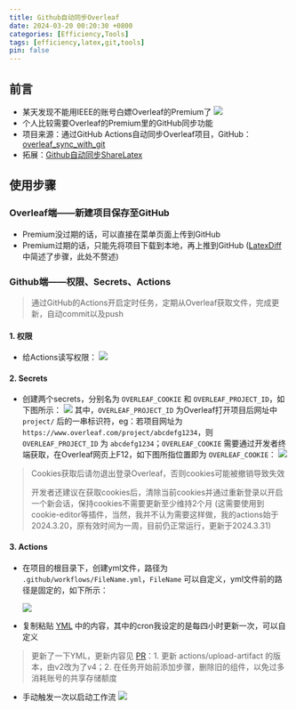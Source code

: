 ```yaml
---
title: Github自动同步Overleaf
date: 2024-03-20 00:20:30 +0800
categories: [Efficiency,Tools]
tags: [efficiency,latex,git,tools]
pin: false
---
```



## 前言

- 某天发现不能用IEEE的账号白嫖Overleaf的Premium了
![](https://cdn.jsdelivr.net/gh/Country-If/Typora-images/img/202403201954277.png)
- 个人比较需要Overleaf的Premium里的GitHub同步功能
- 项目来源：通过GitHub Actions自动同步Overleaf项目，GitHub：[overleaf_sync_with_git](https://github.com/subhamX/overleaf_sync_with_git)
- 拓展：[Github自动同步ShareLatex](/posts/ShareLatexSync)

## 使用步骤
### Overleaf端——新建项目保存至GitHub
- Premium没过期的话，可以直接在菜单页面上传到GitHub
- Premium过期的话，只能先将项目下载到本地，再上推到GitHub ([LatexDiff](/posts/LatexDiff) 中简述了步骤，此处不赘述)

### Github端——权限、Secrets、Actions
> 通过GitHub的Actions开启定时任务，定期从Overleaf获取文件，完成更新，自动commit以及push

#### 1. 权限
- 给Actions读写权限：
![](https://cdn.jsdelivr.net/gh/Country-If/Typora-images/img/202403201943704.png)

#### 2. Secrets
- 创建两个secrets，分别名为 `OVERLEAF_COOKIE` 和 `OVERLEAF_PROJECT_ID`，如下图所示：
![](https://cdn.jsdelivr.net/gh/Country-If/Typora-images/img/202403202116660.png)
其中，`OVERLEAF_PROJECT_ID` 为Overleaf打开项目后网址中 `project/` 后的一串标识符，eg：若项目网址为`https://www.overleaf.com/project/abcdefg1234`，则 `OVERLEAF_PROJECT_ID` 为 `abcdefg1234`；`OVERLEAF_COOKIE` 需要通过开发者终端获取，在Overleaf网页上F12，如下图所指位置即为 `OVERLEAF_COOKIE`：
![](https://cdn.jsdelivr.net/gh/Country-If/Typora-images/img/202403311019136.png)
> Cookies获取后请勿退出登录Overleaf，否则cookies可能被撤销导致失效
>
> 开发者还建议在获取cookies后，清除当前cookies并通过重新登录以开启一个新会话，保持cookies不需要更新至少维持2个月 (这需要使用到cookie-editor等插件，当然，我并不认为需要这样做，我的actions始于2024.3.20，原有效时间为一周，目前仍正常运行，更新于2024.3.31)

#### 3. Actions
- 在项目的根目录下，创建yml文件，路径为 `.github/workflows/FileName.yml`，`FileName` 可以自定义，yml文件前的路径是固定的，如下所示：

  ![](https://cdn.jsdelivr.net/gh/Country-If/Typora-images/img/202403202133340.png)

- 复制粘贴 [YML](https://github.com/Country-If/Country-If/blob/main/public_files/sync_overleaf.yml) 中的内容，其中的cron我设定的是每四小时更新一次，可以自定义
> 更新了一下YML，更新内容见 [PR](https://github.com/subhamX/overleaf_sync_with_git/pull/9)：1. 更新 actions/upload-artifact 的版本，由v2改为了v4；2. 在任务开始前添加步骤，删除旧的组件，以免过多消耗账号的共享存储额度

- 手动触发一次以启动工作流
![](https://cdn.jsdelivr.net/gh/Country-If/Typora-images/img/202403202153114.png)
